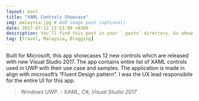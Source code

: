 ```yaml
---
layout: post
title: "XAML Controls Showcase"
img: malaysia.jpg # Add image post (optional)
date: 2017-07-12 12:53:00 +0300
description: You’ll find this post in your `_posts` directory. Go ahead and edit it and re-build the site to see your changes. # Add post description (optional)
tag: [Travel, Malaysia, Blogging]
---
```

Built for Microsoft, this app showcases 12 new controls which are released with new Visual Studio 2017. The app contains entire list of XAML controls used in UWP with their use case and samples. The application is made in align with microsoft’s “Fluent Design pattern”. I was the UX lead responsibile for the entire UI for this app.

> Windows UWP. <cite>- XAML, C#, Visual Studio 2017</cite>
